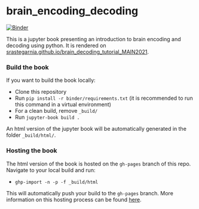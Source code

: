 # brain_encoding_decoding

[![Binder](https://mybinder.org/badge_logo.svg)](https://mybinder.org/v2/gh/srastegarnia/brain_decoding_tutorial_MAIN2021/main?labpath=notebooks%2Fmultiple_decoders_haxby_tutorial.ipynb)

This is a jupyter book presenting an introduction to brain encoding and decoding using python. It is rendered on [srastegarnia.github.io/brain_decoding_tutorial_MAIN2021](https://srastegarnia.github.io/brain_decoding_tutorial_MAIN2021).

### Build the book

If you want to build the book locally:

- Clone this repository
- Run `pip install -r binder/requirements.txt` (it is recommended to run this command in a virtual environment)
- For a clean build, remove `_build/`
- Run `jupyter-book build .`

An html version of the jupyter book will be automatically generated in the folder `_build/html/`.

### Hosting the book

The html version of the book is hosted on the `gh-pages` branch of this repo. Navigate to your local build and run:
- `ghp-import -n -p -f _build/html`

This will automatically push your build to the `gh-pages` branch. More information on this hosting process can be found [here](https://jupyterbook.org/publish/gh-pages.html).
